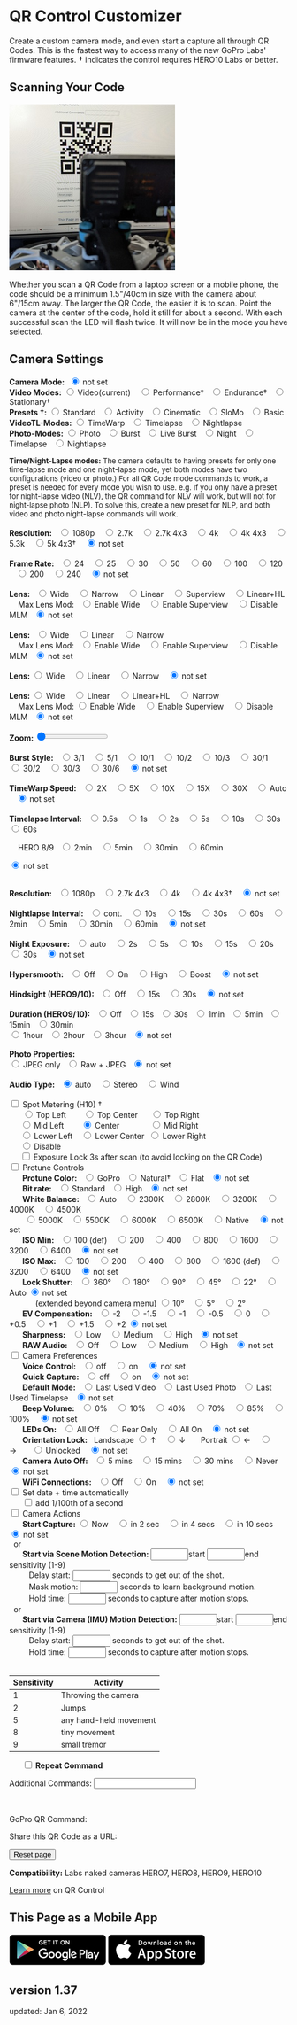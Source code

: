 # QR Control Customizer

<script src="../../jquery.min.js"></script>
<script src="../../qrcodeborder.js"></script>
<style>
        #qrcode{
            width: 100%;
        }
        div{
            width: 100%;
            display: inline-block;
        }
</style>

Create a custom camera mode, and even start a capture all through QR Codes. This is the fastest way to access many of the new GoPro Labs' firmware features. 
**†** indicates the control requires HERO10 Labs or better. 

## Scanning Your Code

![Scanning](scanning.jpg)

Whether you scan a QR Code from a laptop screen or a mobile phone, the code should be a minimum 1.5"/40cm in size with the camera about 6"/15cm away. The larger the QR Code, the easier it is to scan. Point the camera at the center of the code, hold it still for about a second. With each successful scan the LED will flash twice. It will now be in the mode you have selected.

## Camera Settings

<b>Camera Mode:</b>&nbsp;&nbsp;<input type="radio" id="m19" name="mode" value="" checked> <label for="m19">not set</label><br>
  **Video Modes:** 
  <input type="radio" id="m1" name="mode" value="mV"> <label  for="m1">Video(current) </label>&nbsp;&nbsp;
  <input type="radio" id="m2" name="mode" value="mVP"> <label for="m2">Performance†</label>&nbsp;&nbsp;
  <input type="radio" id="m3" name="mode" value="mVE"> <label for="m3">Endurance†</label>&nbsp;&nbsp;
  <input type="radio" id="m4" name="mode" value="mVS"> <label for="m4">Stationary†</label><br>
  **Presets †:** 
  <input type="radio" id="m5" name="mode" value="mV0"> <label for="m5">Standard</label>&nbsp;&nbsp;
  <input type="radio" id="m6" name="mode" value="mV1"> <label for="m6">Activity</label>&nbsp;&nbsp;
  <input type="radio" id="m7" name="mode" value="mV2"> <label for="m7">Cinematic</label>&nbsp;&nbsp;
  <input type="radio" id="m8" name="mode" value="mV4"> <label for="m8">SloMo</label>&nbsp;&nbsp;
  <input type="radio" id="m9" name="mode" value="mV5"> <label for="m9">Basic</label><br>
  **VideoTL-Modes:** 
  <input type="radio" id="m10" name="mode" value="mTW"> <label for="m10">TimeWarp</label>&nbsp;&nbsp;
  <input type="radio" id="m11" name="mode" value="mT"> <label  for="m11">Timelapse</label>&nbsp;&nbsp;
  <input type="radio" id="m12" name="mode" value="mNL"> <label for="m12">Nightlapse</label><br>
  **Photo-Modes:** 
  <input type="radio" id="m13" name="mode" value="mP">  <label for="m13">Photo</label>&nbsp;&nbsp;
  <input type="radio" id="m14" name="mode" value="mPB"> <label for="m14">Burst</label>&nbsp;&nbsp;
  <input type="radio" id="m15" name="mode" value="mL">  <label for="m15">Live Burst</label>&nbsp;&nbsp;
  <input type="radio" id="m16" name="mode" value="mPN"> <label for="m16">Night</label>&nbsp;&nbsp;
  <input type="radio" id="m17" name="mode" value="mTP"> <label for="m17">Timelapse</label>&nbsp;&nbsp;
  <input type="radio" id="m18" name="mode" value="mNP"> <label for="m18">Nightlapse</label><br>

<div id="noteMODE" style="font-size:13px;">
<b>Time/Night-Lapse modes:</b> The camera defaults to having presets for only one time-lapse mode and one night-lapse mode, yet both modes have two configurations (video or photo.) For all QR Code mode commands to work, a preset is needed for every mode you wish to use. e.g. If you only have a preset for night-lapse video (NLV), the QR command for NLV will work, but will not for night-lapse photo (NLP). To solve this, create a new preset for NLP, and both video and photo night-lapse commands will work.<br><br>
</div>

<div id="settingsRES">
<b>Resolution:</b>&nbsp;&nbsp;
  <input type="radio" id="r1" name="res" value="r1080"> <label for="r1">1080p </label>&nbsp;&nbsp;
  <input type="radio" id="r2" name="res" value="r27"  > <label for="r2">2.7k  </label>&nbsp;&nbsp;
  <input type="radio" id="r3" name="res" value="r27T" > <label for="r3">2.7k 4x3 </label>&nbsp;&nbsp;
  <input type="radio" id="r4" name="res" value="r4"   > <label for="r4">4k </label>&nbsp;&nbsp;
  <input type="radio" id="r5" name="res" value="r4T"  > <label for="r5">4k 4x3 </label>&nbsp;&nbsp;
  <input type="radio" id="r6" name="res" value="r5"   > <label for="r6">5.3k </label>&nbsp;&nbsp;
  <input type="radio" id="r7" name="res" value="r5T"  > <label for="r7">5k 4x3† </label>&nbsp;&nbsp;
  <input type="radio" id="r8" name="res" value="" checked> <label for="r8">not set</label><br>
  <br>
</div>

<div id="settingsFPS">
<b>Frame Rate:</b>&nbsp;&nbsp;
  <input type="radio" id="p1" name="fps" value="p24">  <label for="p1">24 </label>&nbsp;&nbsp;
  <input type="radio" id="p2" name="fps" value="p25">  <label for="p2">25 </label>&nbsp;&nbsp;
  <input type="radio" id="p3" name="fps" value="p30">  <label for="p3">30 </label>&nbsp;&nbsp;
  <input type="radio" id="p4" name="fps" value="p50">  <label for="p4">50 </label>&nbsp;&nbsp;
  <input type="radio" id="p5" name="fps" value="p60">  <label for="p5">60 </label>&nbsp;&nbsp;
  <input type="radio" id="p6" name="fps" value="p100"> <label for="p6">100 </label>&nbsp;&nbsp;
  <input type="radio" id="p7" name="fps" value="p120"> <label for="p7">120 </label>&nbsp;&nbsp;
  <input type="radio" id="p8" name="fps" value="p200"> <label for="p8">200 </label>&nbsp;&nbsp;
  <input type="radio" id="p9" name="fps" value="p240"> <label for="p9">240 </label>&nbsp;&nbsp;
  <input type="radio" id="p10" name="fps" value="" checked> <label for="p10">not set</label><br>
  <br>
</div>

<div id="settingsFOV">
<b>Lens:</b>&nbsp;&nbsp;
  <input type="radio" id="f1" name="fov" value="fW"> <label for="f1">Wide </label>&nbsp;&nbsp;
 <!-- <input type="radio" id="f2" name="fov" value="fM"> <label for="f2">Medium </label>&nbsp;&nbsp; -->
  <input type="radio" id="f2" name="fov" value="fN"> <label for="f2">Narrow </label>&nbsp;&nbsp;
  <input type="radio" id="f3" name="fov" value="fL"> <label for="f3">Linear </label>&nbsp;&nbsp;
  <input type="radio" id="f4" name="fov" value="fS"> <label for="f4">Superview </label>&nbsp;&nbsp;
  <input type="radio" id="f5" name="fov" value="fH"> <label for="f5">Linear+HL </label><br>
  &nbsp;&nbsp;&nbsp;&nbsp;Max Lens Mod:&nbsp;&nbsp; <input type="radio" id="f6" name="fov" value="oX1fW"> <label for="f6">Enable Wide </label>&nbsp;&nbsp;
  <input type="radio" id="f7" name="fov" value="oX1fX"> <label for="f7">Enable Superview </label>&nbsp;&nbsp;
  <input type="radio" id="f8" name="fov" value="oX0"> <label for="f8">Disable MLM</label>&nbsp;&nbsp;
  <input type="radio" id="f9" name="fov" value="" checked> <label for="f9">not set</label><br><br>
 </div>
 
<div id="settingsPFOV">
<b>Lens:</b>&nbsp;&nbsp;
  <input type="radio" id="pf1" name="pfov" value="fW"> <label for="pf1">Wide </label>&nbsp;&nbsp;
  <input type="radio" id="pf2" name="pfov" value="fL"> <label for="pf2">Linear </label>&nbsp;&nbsp;
  <input type="radio" id="pf3" name="pfov" value="fN"> <label for="pf3">Narrow </label><br>
  &nbsp;&nbsp;&nbsp;&nbsp;Max Lens Mod:&nbsp;&nbsp; <input type="radio" id="pf4" name="pfov" value="oX1fW"> <label for="pf4">Enable Wide </label>&nbsp;&nbsp;
  <input type="radio" id="pf5" name="pfov" value="oX1fX"> <label for="pf5">Enable Superview </label>&nbsp;&nbsp;
  <input type="radio" id="pf6" name="pfov" value="oX0"> <label for="pf6">Disable MLM</label>&nbsp;&nbsp;
  <input type="radio" id="pf7" name="pfov" value="" checked> <label for="pf7">not set</label><br><br>
 </div>
  
 
<div id="settingsTLVFOV">
<b>Lens:</b>
  <input type="radio" id="tlvf1" name="tlvfov" value="fW"> <label for="tlvf1">Wide </label>&nbsp;&nbsp;
  <input type="radio" id="tlvf2" name="tlvfov" value="fL"> <label for="tlvf2">Linear </label>&nbsp;&nbsp;
  <input type="radio" id="tlvf3" name="tlvfov" value="fN"> <label for="tlvf3">Narrow </label>&nbsp;&nbsp;  
  <input type="radio" id="tlvf4" name="tlvfov" value="" checked> <label for="tlvf4">not set</label><br><br>
 </div>
  
<div id="settingsTWFOV">
<b>Lens:</b>
  <input type="radio" id="twf1" name="twfov" value="fW"> <label for="twf1">Wide </label>&nbsp;&nbsp;
  <input type="radio" id="twf2" name="twfov" value="fL"> <label for="twf2">Linear </label>&nbsp;&nbsp;
  <input type="radio" id="twf3" name="twfov" value="fH"> <label for="twf3">Linear+HL </label>&nbsp;&nbsp;
  <input type="radio" id="twf4" name="twfov" value="fN"> <label for="twf4">Narrow </label>&nbsp;&nbsp;  <br>
  &nbsp;&nbsp;&nbsp;&nbsp;Max Lens Mod:  <input type="radio" id="twf5" name="twfov" value="oX1fW"> <label for="twf5">Enable Wide </label>&nbsp;&nbsp;
  <input type="radio" id="twf6" name="twfov" value="oX1fX"> <label for="twf6">Enable Superview </label>&nbsp;&nbsp;
  <input type="radio" id="twf7" name="twfov" value="oX0"> <label for="twf7">Disable MLM</label>&nbsp;&nbsp;
  <input type="radio" id="twf8" name="twfov" value="" checked> <label for="twf8">not set</label><br><br>
 </div>
 
 
<div id="settingsZoom">
 <b>Zoom:</b> <input type="range" id="zoom" name="zoom" min="0" max="10" value="0"><label for="zoom"></label>&nbsp;&nbsp;<b id="zoomtext"></b><br><br>
</div>

<div id="settingsBurst">
<b>Burst Style:</b>&nbsp;&nbsp;
  <input type="radio" id="b1" name="burst" value="b3N1"> <label  for="b1">3/1 </label>&nbsp;&nbsp;
  <input type="radio" id="b2" name="burst" value="b5N1"> <label  for="b2">5/1 </label>&nbsp;&nbsp;
  <input type="radio" id="b3" name="burst" value="b10N1"> <label for="b3">10/1 </label>&nbsp;&nbsp;
  <input type="radio" id="b4" name="burst" value="b10N2"> <label for="b4">10/2 </label>&nbsp;&nbsp;
  <input type="radio" id="b5" name="burst" value="b10N3"> <label for="b5">10/3 </label>&nbsp;&nbsp;
  <input type="radio" id="b6" name="burst" value="b30N1"> <label for="b6">30/1 </label>&nbsp;&nbsp;
  <input type="radio" id="b7" name="burst" value="b30N2"> <label for="b7">30/2 </label>&nbsp;&nbsp;
  <input type="radio" id="b8" name="burst" value="b30N3"> <label for="b8">30/3 </label>&nbsp;&nbsp;
  <input type="radio" id="b9" name="burst" value="b30N6"> <label for="b9">30/6 </label>&nbsp;&nbsp;
  <input type="radio" id="b10" name="burst" value="" checked> <label for="b10">not set</label><br><br>
</div>

<div id="settingsTimewarp">
<b>TimeWarp Speed:</b>&nbsp;&nbsp;
  <input type="radio" id="fpswarp1"    name="fpswarp" value="p15"> <label for="fpswarp1">2X </label>&nbsp;&nbsp;
  <input type="radio" id="fpswarp2"    name="fpswarp" value="p6"> <label for="fpswarp2">5X </label>&nbsp;&nbsp;
  <input type="radio" id="fpswarp3"    name="fpswarp" value="p3"> <label for="fpswarp3">10X </label>&nbsp;&nbsp;
  <input type="radio" id="fpswarp4"    name="fpswarp" value="p2"> <label for="fpswarp4">15X </label>&nbsp;&nbsp;
  <input type="radio" id="fpswarp5"    name="fpswarp" value="p1"> <label for="fpswarp5">30X </label>&nbsp;&nbsp;
  <input type="radio" id="fpswarp6"    name="fpswarp" value="pA"> <label for="fpswarp6">Auto </label>&nbsp;&nbsp;
  <input type="radio" id="fpswarp7"    name="fpswarp" value="" checked> <label for="fpswarp7">not set</label><br><br>
</div>
 
 
<div id="settingsTimelapse">
<b>Timelapse Interval:</b>&nbsp;&nbsp;
  <input type="radio" id="fpslapse1"    name="fpslapse" value="p2"> <label for="fpslapse1">0.5s </label>&nbsp;&nbsp;
  <input type="radio" id="fpslapse2"    name="fpslapse" value="p1"> <label for="fpslapse2">1s </label>&nbsp;&nbsp;
  <input type="radio" id="fpslapse3"   name="fpslapse" value="p.2"> <label for="fpslapse3">2s </label>&nbsp;&nbsp;
  <input type="radio" id="fpslapse4"   name="fpslapse" value="p.5"> <label for="fpslapse4">5s </label>&nbsp;&nbsp;
  <input type="radio" id="fpslapse5"  name="fpslapse" value="p.10"> <label for="fpslapse5">10s </label>&nbsp;&nbsp;
  <input type="radio" id="fpslapse6"  name="fpslapse" value="p.30"> <label for="fpslapse6">30s </label>&nbsp;&nbsp;
  <input type="radio" id="fpslapse7" name="fpslapse" value="p.60"> <label for="fpslapse7">60s </label>&nbsp;&nbsp;<br>
  
  &nbsp;&nbsp;&nbsp;&nbsp;HERO 8/9&nbsp;&nbsp; <input type="radio" id="fpslapse8"  name="fpslapse" value="p.120" > <label for="fpsnight8">2min </label>&nbsp;&nbsp;
  <input type="radio" id="fpslapse9"  name="fpslapse" value="p.300" > <label for="fpsnight9">5min </label>&nbsp;&nbsp;
  <input type="radio" id="fpslapse10" name="fpslapse" value="p.1800"> <label for="fpsnight10">30min </label>&nbsp;&nbsp;
  <input type="radio" id="fpslapse11" name="fpslapse" value="p.3600"> <label for="fpsnight11">60min </label>&nbsp;&nbsp;
  
  <input type="radio" id="fpslapse12" name="fpslapse" value="" checked> <label for="fpslapse12">not set</label><br><br>
</div>

<div id="settingsRESTLV">
<b>Resolution:</b>&nbsp;&nbsp;
  <input type="radio" id="rt1" name="restlv" value="r1080"> <label for="rt1">1080p </label>&nbsp;&nbsp;
  <input type="radio" id="rt2" name="restlv" value="r27T" > <label for="rt2">2.7k 4x3 </label>&nbsp;&nbsp;
  <input type="radio" id="rt3" name="restlv" value="r4"   > <label for="rt3">4k </label>&nbsp;&nbsp;
  <input type="radio" id="rt4" name="restlv" value="r4T"  > <label for="rt4">4k 4x3† </label>&nbsp;&nbsp;
  <input type="radio" id="rt5" name="restlv" value="" checked> <label for="rt5">not set</label><br><br>
 </div>
 
<div id="settingsNightlapse">
<b>Nightlapse Interval:</b>&nbsp;&nbsp;
  <input type="radio" id="fpsnight1" name="fpsnight" value="p"     > <label for="fpsnight1">cont. </label>&nbsp;&nbsp;
  <input type="radio" id="fpsnight2" name="fpsnight" value="p.10"  > <label for="fpsnight2">10s </label>&nbsp;&nbsp;
  <input type="radio" id="fpsnight3" name="fpsnight" value="p.15"  > <label for="fpsnight3">15s </label>&nbsp;&nbsp;
  <input type="radio" id="fpsnight4" name="fpsnight" value="p.30"  > <label for="fpsnight4">30s </label>&nbsp;&nbsp;
  <input type="radio" id="fpsnight5" name="fpsnight" value="p.60"  > <label for="fpsnight5">60s </label>&nbsp;&nbsp;
  <input type="radio" id="fpsnight6" name="fpsnight" value="p.120" > <label for="fpsnight6">2min </label>&nbsp;&nbsp;
  <input type="radio" id="fpsnight7" name="fpsnight" value="p.300" > <label for="fpsnight7">5min </label>&nbsp;&nbsp;
  <input type="radio" id="fpsnight8" name="fpsnight" value="p.1800"> <label for="fpsnight8">30min </label>&nbsp;&nbsp;
  <input type="radio" id="fpsnight9" name="fpsnight" value="p.3600"> <label for="fpsnight9">60min </label>&nbsp;&nbsp;
  <input type="radio" id="fpsnight10" name="fpsnight" value="" checked> <label for="fpsnight10">not set</label><br><br>
</div>

<div id="settingsNightexposure">
<b>Night Exposure:</b>&nbsp;&nbsp;
  <input type="radio" id="nightexp1" name="nightexp" value="eA" > <label for="nightexp1">auto </label>&nbsp;&nbsp;
  <input type="radio" id="nightexp2" name="nightexp" value="e2" > <label for="nightexp2">2s </label>&nbsp;&nbsp;
  <input type="radio" id="nightexp3" name="nightexp" value="e5" > <label for="nightexp3">5s </label>&nbsp;&nbsp;
  <input type="radio" id="nightexp4" name="nightexp" value="e10"> <label for="nightexp4">10s </label>&nbsp;&nbsp;
  <input type="radio" id="nightexp5" name="nightexp" value="e15"> <label for="nightexp5">15s </label>&nbsp;&nbsp;
  <input type="radio" id="nightexp6" name="nightexp" value="e20"> <label for="nightexp6">20s </label>&nbsp;&nbsp;
  <input type="radio" id="nightexp7" name="nightexp" value="e30"> <label for="nightexp7">30s </label>&nbsp;&nbsp;
  <input type="radio" id="nightexp8" name="nightexp" value="" checked> <label for="nightexp8"> not set</label><br><br>
</div>

<div id="settingsVideo">
<b>Hypersmooth:</b>&nbsp;&nbsp;
	<input type="radio" id="eis1" name="eis" value="e0"> <label for="eis1">Off</label>&nbsp;&nbsp;&nbsp;
	<input type="radio" id="eis2" name="eis" value="e1"> <label for="eis2">On</label>&nbsp;&nbsp;&nbsp;
	<input type="radio" id="eis3" name="eis" value="e2"> <label for="eis3">High</label>&nbsp;&nbsp;&nbsp;
	<input type="radio" id="eis4" name="eis" value="e3"> <label for="eis4">Boost</label>&nbsp;&nbsp;&nbsp;
	<input type="radio" id="eis5" name="eis" value="" checked> <label for="eis5">not set</label><br><br>
</div>

<div id="settingsHindsight">
<b>Hindsight (HERO9/10):</b>&nbsp;&nbsp;
	<input type="radio" id="hind1" name="hind" value="hS0"> <label for="hind1">Off</label>&nbsp;&nbsp;&nbsp;
	<input type="radio" id="hind2" name="hind" value="hS1"> <label for="hind2">15s</label>&nbsp;&nbsp;&nbsp;
	<input type="radio" id="hind3" name="hind" value="hS2"> <label for="hind3">30s</label>&nbsp;&nbsp;&nbsp;
	<input type="radio" id="hind4" name="hind" value="" checked> <label for="hind4">not set</label><br><br>
</div>
					
<div id="settingsDuration">
<b>Duration (HERO9/10):</b>&nbsp;&nbsp;
	<input type="radio" id="dur1" name="dur" value="dR0"> <label for="dur1">Off</label>&nbsp;&nbsp;
	<input type="radio" id="dur2" name="dur" value="dR15"> <label for="dur2">15s</label>&nbsp;&nbsp;
	<input type="radio" id="dur3" name="dur" value="dR30"> <label for="dur3">30s</label>&nbsp;&nbsp;
	<input type="radio" id="dur4" name="dur" value="dR60"> <label for="dur4">1min</label>&nbsp;&nbsp;
	<input type="radio" id="dur5" name="dur" value="dR300"> <label for="dur5">5min</label>&nbsp;&nbsp;
	<input type="radio" id="dur6" name="dur" value="dR900"> <label for="dur6">15min</label>&nbsp;&nbsp;
	<input type="radio" id="dur7" name="dur" value="dR1800"> <label for="dur7">30min</label><br>
	<input type="radio" id="dur8" name="dur" value="dR3600"> <label for="dur8">1hour</label>&nbsp;&nbsp;
	<input type="radio" id="dur9" name="dur" value="dR7200"> <label for="dur9">2hour</label>&nbsp;&nbsp;
	<input type="radio" id="dur10" name="dur" value="dR9999"> <label for="dur10">3hour</label>&nbsp;&nbsp;
	<input type="radio" id="dur11" name="dur" value="" checked> <label for="dur11">not set</label><br><br>
</div>

<div id="settingsPhotoRAW">
<b>Photo Properties:</b><br>
  <input type="radio" id="raw1" name="raw" value="rW"> <label for="raw1">JPEG only</label>&nbsp;&nbsp;
  <input type="radio" id="raw2" name="raw" value="r"> <label for="raw2">Raw + JPEG</label>&nbsp;&nbsp;
  <input type="radio" id="raw3" name="raw" value="" checked> <label for="raw3"> not set</label><br><br>
</div>

<div id="settingsAUDT">
<b>Audio Type:</b>&nbsp;&nbsp;
  <input type="radio" id="audt1" name="audt" value="" checked> <label for="audt1">auto </label>&nbsp;&nbsp;
  <input type="radio" id="audt2" name="audt" value="aS"> <label for="audt2">Stereo </label>&nbsp;&nbsp;
  <input type="radio" id="audt3" name="audt" value="aW"> <label for="audt3">Wind</label><br><br>
</div>
<input type="checkbox" id="sm" value="oSM"> <label for="sm">Spot Metering (H10) † </label><br>
<div id="spotMeter">
&nbsp;&nbsp;&nbsp;&nbsp;&nbsp;&nbsp;<input type="radio" id="sp1" name="placement" value="25,25"> <label for="sp1">Top Left    </label>&nbsp;&nbsp;&nbsp;&nbsp;&nbsp;&nbsp;
<input type="radio" id="sp2" name="placement" value="50,25"> <label for="sp2">Top Center  </label>&nbsp;&nbsp;&nbsp;&nbsp;
<input type="radio" id="sp3" name="placement" value="75,25"> <label for="sp3">Top Right   </label><br>&nbsp;&nbsp;&nbsp;&nbsp;
<input type="radio" id="sp4" name="placement" value="25,50"> <label for="sp4">Mid Left    </label>&nbsp;&nbsp;&nbsp;&nbsp;&nbsp;&nbsp;
<input type="radio" id="sp5" name="placement" value="50,50" checked> <label for="sp5">Center    </label>&nbsp;&nbsp;&nbsp;&nbsp;&nbsp;&nbsp;&nbsp;&nbsp;&nbsp;&nbsp;&nbsp;&nbsp;
<input type="radio" id="sp6" name="placement" value="75,50"> <label for="sp6">Mid Right   </label><br>&nbsp;&nbsp;&nbsp;&nbsp;
<input type="radio" id="sp7" name="placement" value="25,75"> <label for="sp7">Lower Left  </label>&nbsp;&nbsp;
<input type="radio" id="sp8" name="placement" value="50,75"> <label for="sp8">Lower Center</label>&nbsp;
<input type="radio" id="sp9" name="placement" value="75,75"> <label for="sp9">Lower Right </label>&nbsp;<br>&nbsp;&nbsp;&nbsp;&nbsp;
<input type="radio" id="sp10" name="placement" value="0"> <label for="sp10">Disable </label><br>&nbsp;&nbsp;&nbsp;&nbsp;
<input type="checkbox" id="sl" value="!2NoSL"> <label for="sm">Exposure Lock 3s after scan (to avoid locking on the QR Code)</label><br>
</div>
<div id="settingsPT">
<input type="checkbox" id="pt" value="t"> <label for="pt">Protune Controls</label><br>
</div>
<div id="ptCOLOR">&nbsp;&nbsp;&nbsp;&nbsp;&nbsp;&nbsp;<b>Protune Color:</b>&nbsp;&nbsp;
  <input type="radio" id="ptc1" name="ptc" value="cG"> <label for="ptc1">GoPro</label>&nbsp;&nbsp;
  <input type="radio" id="ptc2" name="ptc" value="cN"> <label for="ptc2">Natural†</label>&nbsp;&nbsp;
  <input type="radio" id="ptc3" name="ptc" value="cF"> <label for="ptc3">Flat</label>&nbsp;&nbsp;
  <input type="radio" id="ptc4" name="ptc" value="" checked> <label for="ptc4">not set</label>
</div>
<div id="ptBITRATE">&nbsp;&nbsp;&nbsp;&nbsp;&nbsp;&nbsp;<b>Bit rate:</b>&nbsp;&nbsp;
  <input type="radio" id="br1" name="br" value="b0"> <label for="br1">Standard</label>&nbsp;&nbsp;
  <input type="radio" id="br2" name="br" value="b1"> <label for="br2">High</label>&nbsp;&nbsp;
  <input type="radio" id="br3" name="br" value="" checked> <label for="br3">not set</label>
</div>
<div id="ptWBAL">&nbsp;&nbsp;&nbsp;&nbsp;&nbsp;&nbsp;<b>White Balance:</b>&nbsp;&nbsp;
  <input type="radio" id="wb1" name="wb" value="wA" checked> <label for="wb1">Auto </label>&nbsp;&nbsp;
  <input type="radio" id="wb2" name="wb" value="w23" > <label for="wb2">2300K </label>&nbsp;&nbsp;
  <input type="radio" id="wb3" name="wb" value="w28" > <label for="wb3">2800K </label>&nbsp;&nbsp;
  <input type="radio" id="wb4" name="wb" value="w32" > <label for="wb4">3200K </label>&nbsp;&nbsp;
  <input type="radio" id="wb5" name="wb" value="w40" > <label for="wb5">4000K </label>&nbsp;&nbsp;
  <input type="radio" id="wb6" name="wb" value="w45" > <label for="wb6">4500K </label>&nbsp;<br>&nbsp;&nbsp;&nbsp;&nbsp;&nbsp;&nbsp;
  <input type="radio" id="wb7" name="wb" value="w50" > <label for="wb7">5000K </label>&nbsp;&nbsp;
  <input type="radio" id="wb8" name="wb" value="w55" > <label for="wb8">5500K </label>&nbsp;&nbsp;
  <input type="radio" id="wb9" name="wb" value="w60"> <label for="wb9">6000K </label>&nbsp;&nbsp;
  <input type="radio" id="wb10" name="wb" value="w65"> <label for="wb10">6500K </label>&nbsp;&nbsp;
  <input type="radio" id="wb11" name="wb" value="wN" > <label for="wb11">Native </label>&nbsp;&nbsp;
  <input type="radio" id="wb12" name="wb" value="" checked> <label for="wb12">not set</label>
 </div>
<div id="ptIMIN">&nbsp;&nbsp;&nbsp;&nbsp;&nbsp;&nbsp;<b>ISO Min:</b>&nbsp;&nbsp;
  <input type="radio" id="isomin1" name="isomin" value="M1" > <label for="isomin1">100 (def) </label>&nbsp;&nbsp;
  <input type="radio" id="isomin2" name="isomin" value="M2" > <label for="isomin2">200 </label>&nbsp;&nbsp;
  <input type="radio" id="isomin3" name="isomin" value="M4" > <label for="isomin3">400 </label>&nbsp;&nbsp;
  <input type="radio" id="isomin4" name="isomin" value="M8" > <label for="isomin4">800 </label>&nbsp;&nbsp;
  <input type="radio" id="isomin5" name="isomin" value="M16"> <label for="isomin5">1600 </label>&nbsp;&nbsp;
  <input type="radio" id="isomin6" name="isomin" value="M32"> <label for="isomin6">3200 </label>&nbsp;&nbsp;
  <input type="radio" id="isomin7" name="isomin" value="M64"> <label for="isomin7">6400 </label>&nbsp;&nbsp;
  <input type="radio" id="isomin8" name="isomin" value="M1" checked> <label for="isomin7">not set</label>
 </div>
<div id="ptISO">&nbsp;&nbsp;&nbsp;&nbsp;&nbsp;&nbsp;<b>ISO Max:</b>&nbsp;&nbsp;
  <input type="radio" id="iso1" name="iso" value="i1" > <label for="iso1">100 </label>&nbsp;&nbsp;
  <input type="radio" id="iso2" name="iso" value="i2" > <label for="iso2">200 </label>&nbsp;&nbsp;
  <input type="radio" id="iso3" name="iso" value="i4" > <label for="iso3">400 </label>&nbsp;&nbsp;
  <input type="radio" id="iso4" name="iso" value="i8" > <label for="iso4">800 </label>&nbsp;&nbsp;
  <input type="radio" id="iso5" name="iso" value="i16"> <label for="iso5">1600 (def) </label>&nbsp;&nbsp;
  <input type="radio" id="iso6" name="iso" value="i32"> <label for="iso6">3200 </label>&nbsp;&nbsp;
  <input type="radio" id="iso7" name="iso" value="i64"> <label for="iso7">6400 </label>&nbsp;&nbsp;
  <input type="radio" id="iso8" name="iso" value="i16" checked> <label for="iso8">not set</label>
 </div>
<div id="ptSHUT">&nbsp;&nbsp;&nbsp;&nbsp;&nbsp;&nbsp;<b>Lock Shutter:</b>&nbsp;&nbsp;
  <input type="radio" id="shut1" name="shut" value="S360"> <label for="shut1">360&deg; </label>&nbsp;&nbsp;
  <input type="radio" id="shut2" name="shut" value="S180"> <label for="shut2">180&deg; </label>&nbsp;&nbsp;
  <input type="radio" id="shut3" name="shut" value="S90" > <label for="shut3">90&deg; </label>&nbsp;&nbsp;
  <input type="radio" id="shut4" name="shut" value="S45" > <label for="shut4">45&deg; </label>&nbsp;&nbsp;
  <input type="radio" id="shut5" name="shut" value="S22" > <label for="shut5">22&deg; </label>&nbsp;&nbsp;
  <input type="radio" id="shut6" name="shut" value="S0"  > <label for="shut6">Auto</label>
  <input type="radio" id="shut7" name="shut" value="" checked> <label for="shut7">not set</label><br>&nbsp;&nbsp;&nbsp;&nbsp;&nbsp;&nbsp;&nbsp;&nbsp;&nbsp;&nbsp;&nbsp;&nbsp;(extended beyond camera menu)
  <input type="radio" id="shut8" name="shut" value="S10" > <label for="shut8">10&deg; </label>&nbsp;&nbsp;
  <input type="radio" id="shut9" name="shut" value="S5" > <label for="shut9">5&deg; </label>&nbsp;&nbsp;
  <input type="radio" id="shut10" name="shut" value="S2" > <label for="shut10">2&deg; </label>&nbsp;&nbsp;
</div>
<div id="ptEV">&nbsp;&nbsp;&nbsp;&nbsp;&nbsp;&nbsp;<b>EV Compensation:</b>&nbsp;&nbsp;
  <input type="radio" id="ev1" name="ev" value="x-2"  > <label for="ev1">-2 </label>&nbsp;&nbsp;
  <input type="radio" id="ev2" name="ev" value="x-1.5"> <label for="ev2">-1.5 </label>&nbsp;&nbsp;
  <input type="radio" id="ev3" name="ev" value="x-1"  > <label for="ev3">-1 </label>&nbsp;&nbsp;
  <input type="radio" id="ev4" name="ev" value="x-.5" > <label for="ev4">-0.5 </label>&nbsp;&nbsp;
  <input type="radio" id="ev5" name="ev" value="x0"   > <label for="ev5">0 </label>&nbsp;&nbsp;
  <input type="radio" id="ev6" name="ev" value="x.5"  > <label for="ev6">+0.5 </label>&nbsp;&nbsp;
  <input type="radio" id="ev7" name="ev" value="x1"   > <label for="ev7">+1 </label>&nbsp;&nbsp;
  <input type="radio" id="ev8" name="ev" value="x1.5" > <label for="ev8">+1.5 </label>&nbsp;&nbsp;
  <input type="radio" id="ev9" name="ev" value="x2"   > <label for="ev9">+2</label>
  <input type="radio" id="ev10" name="ev" value="" checked> <label for="ev10">not set</label>
</div>
<div id="ptSHARP">&nbsp;&nbsp;&nbsp;&nbsp;&nbsp;&nbsp;<b>Sharpness:</b>&nbsp;&nbsp;
  <input type="radio" id="sharp1" name="sharp" value="sL"> <label for="sharp1">Low </label>&nbsp;&nbsp;
  <input type="radio" id="sharp2" name="sharp" value="sM"> <label for="sharp2">Medium </label>&nbsp;&nbsp;
  <input type="radio" id="sharp3" name="sharp" value="sH"> <label for="sharp3">High</label>&nbsp;&nbsp;
  <input type="radio" id="sharp4" name="sharp" value="" checked> <label for="sharp4">not set</label>
</div>
<div id="ptAUD">&nbsp;&nbsp;&nbsp;&nbsp;&nbsp;&nbsp;<b>RAW Audio:</b>&nbsp;&nbsp;
  <input type="radio" id="aud1" name="aud" value="a"> <label for="aud1">Off </label>&nbsp;&nbsp;
  <input type="radio" id="aud2" name="aud" value="aL"> <label for="aud2">Low </label>&nbsp;&nbsp;
  <input type="radio" id="aud3" name="aud" value="aM"> <label for="aud3">Medium </label>&nbsp;&nbsp;
  <input type="radio" id="aud4" name="aud" value="aH"> <label for="aud4">High</label>&nbsp;&nbsp;
  <input type="radio" id="aud5" name="aud" value="" checked> <label for="aud5">not set</label><br>
</div>

<div id="cameraOptions">
<input type="checkbox" id="options" value=""> <label for="options">Camera Preferences</label><br>
</div>

<div id="opVC">&nbsp;&nbsp;&nbsp;&nbsp;&nbsp;&nbsp;<b>Voice Control:</b>&nbsp;&nbsp; 
  <input type="radio" id="vc1" name="vc" value="v0"> <label for="vc1">off </label>&nbsp;&nbsp;
  <input type="radio" id="vc2" name="vc" value="v1"> <label for="vc2">on </label>&nbsp;&nbsp;
  <input type="radio" id="vc3" name="vc" value="" checked> <label for="vc3">not set</label>
 </div>
<div id="opQC">&nbsp;&nbsp;&nbsp;&nbsp;&nbsp;&nbsp;<b>Quick Capture:</b>&nbsp;&nbsp;  
  <input type="radio" id="qc1" name="qc" value="q0"> <label for="qc1">off </label>&nbsp;&nbsp;
  <input type="radio" id="qc2" name="qc" value="q1"> <label for="qc2">on </label>&nbsp;&nbsp;
  <input type="radio" id="qc3" name="qc" value="" checked> <label for="qc3">not set </label>
  </div>
<div id="opDM">&nbsp;&nbsp;&nbsp;&nbsp;&nbsp;&nbsp;<b>Default Mode:</b>&nbsp;&nbsp;
  <input type="radio" id="dm1" name="dm" value="dV">  <label for="dm1">Last Used Video</label>&nbsp;&nbsp;
  <input type="radio" id="dm2" name="dm" value="dP">  <label for="dm2">Last Used Photo</label>&nbsp;&nbsp;
  <input type="radio" id="dm3" name="dm" value="dT">  <label for="dm3">Last Used Timelapse</label>&nbsp;&nbsp;
  <input type="radio" id="dm4" name="dm" value="" checked> <label for="dm4">not set</label>
</div>
<div id="opBV">&nbsp;&nbsp;&nbsp;&nbsp;&nbsp;&nbsp;<b>Beep Volume:</b>&nbsp;&nbsp; 
  <input type="radio" id="bv1" name="bv" value="V0"> <label for="bv1">0% </label>&nbsp;&nbsp;
  <input type="radio" id="bv2" name="bv" value="V1"> <label for="bv2">10% </label>&nbsp;&nbsp;
  <input type="radio" id="bv3" name="bv" value="V4"> <label for="bv3">40% </label>&nbsp;&nbsp;
  <input type="radio" id="bv4" name="bv" value="V7"> <label for="bv4">70% </label>&nbsp;&nbsp;
  <input type="radio" id="bv5" name="bv" value="V8"> <label for="bv5">85% </label>&nbsp;&nbsp;
  <input type="radio" id="bv6" name="bv" value="V9"> <label for="bv6">100% </label>&nbsp;&nbsp;
  <input type="radio" id="bv7" name="bv" value="" checked> <label for="bv7">not set</label>
  </div>
<div id="opLO">&nbsp;&nbsp;&nbsp;&nbsp;&nbsp;&nbsp;<b>LEDs On:</b>&nbsp;&nbsp;
  <input type="radio" id="lo1" name="lo" value="D0"> <label for="lo1">All Off </label>&nbsp;&nbsp;
  <input type="radio" id="lo2" name="lo" value="D2"> <label for="lo2">Rear Only </label>&nbsp;&nbsp;
  <input type="radio" id="lo3" name="lo" value="D4"> <label for="lo3">All On </label>&nbsp;&nbsp;
  <input type="radio" id="lo4" name="lo" value="" checked> <label for="lo4">not set</label>
  </div>
<div id="opOR">&nbsp;&nbsp;&nbsp;&nbsp;&nbsp;&nbsp;<b>Orientation Lock:</b>&nbsp;&nbsp; 
  Landscape <input type="radio" id="or1" name="or" value="R1"> <label for="or1">↑</label>&nbsp;&nbsp;&nbsp;
  <input type="radio" id="or2" name="or" value="R2"> <label for="or2">↓</label>&nbsp;&nbsp;&nbsp;&nbsp;&nbsp;&nbsp;
  Portrait <input type="radio" id="or3" name="or" value="R3"> <label for="or3">←</label>&nbsp;&nbsp;&nbsp;
  <input type="radio" id="or4" name="or" value="R4"> <label for="or4">→</label>&nbsp;&nbsp;&nbsp;&nbsp;&nbsp;&nbsp;
  <input type="radio" id="or5" name="or" value="R0"> <label for="or5">Unlocked </label>&nbsp;&nbsp;
  <input type="radio" id="or6" name="or" value="" checked> <label for="or6">not set</label>
  </div>
<div id="opAO">&nbsp;&nbsp;&nbsp;&nbsp;&nbsp;&nbsp;<b>Camera Auto Off:</b>&nbsp;&nbsp; 
  <input type="radio" id="ao1" name="ao" value="C5"> <label for="ao1">5 mins </label>&nbsp;&nbsp;
  <input type="radio" id="ao2" name="ao" value="C15"> <label for="ao2">15 mins </label>&nbsp;&nbsp;
  <input type="radio" id="ao3" name="ao" value="C30"> <label for="ao3">30 mins </label>&nbsp;&nbsp;
  <input type="radio" id="ao4" name="ao" value="C"> <label for="ao4">Never </label>&nbsp;&nbsp;
  <input type="radio" id="ao5" name="ao" value="" checked> <label for="ao5">not set</label>
  </div>
<div id="opWC">&nbsp;&nbsp;&nbsp;&nbsp;&nbsp;&nbsp;<b>WiFi Connections:</b>&nbsp;&nbsp; 
  <input type="radio" id="wc1" name="wc" value="W0"> <label for="wc1">Off </label>&nbsp;&nbsp;
  <input type="radio" id="wc2" name="wc" value="W1"> <label for="wc2">On </label>&nbsp;&nbsp;
  <input type="radio" id="wc3" name="wc" value="" checked> <label for="wc3">not set</label>
  </div>

<div id="opDT">
<input type="checkbox" id="dt" value="oT"> <label for="dt">Set date + time automatically</label><br>
</div>

<div id="opDTS">
&nbsp;&nbsp;&nbsp;&nbsp;&nbsp;&nbsp;<input type="checkbox" id="dttimecode" value=""> <label for="dttimecode">add 1/100th of a second</label><br>
</div>

<div id="cameraActions">
<input type="checkbox" id="actions" value=""> <label for="actions">Camera Actions</label><br>
</div>

<div id="aS">&nbsp;&nbsp;&nbsp;&nbsp;&nbsp;&nbsp;<b>Start Capture:</b>
  <input type="radio" id="as1" name="as" value="!S"> <label for="as1">Now </label>&nbsp;&nbsp;
  <input type="radio" id="as2" name="as" value="!1S"> <label for="as2">in 2 sec </label>&nbsp;&nbsp;
  <input type="radio" id="as3" name="as" value="!3S"> <label for="as3">in 4 secs </label>&nbsp;&nbsp;
  <input type="radio" id="as4" name="as" value="!9S"> <label for="as4">in 10 secs </label>&nbsp;&nbsp;
  <input type="radio" id="as5" name="as" value="" checked> <label for="as5">not set</label><br>
&nbsp;&nbsp;or
</div>
<div id="aSM">&nbsp;&nbsp;&nbsp;&nbsp;&nbsp;&nbsp;<b>Start via Scene Motion Detection:</b> 
<input type="text" id="mstart" value="" style="width:60px">start <input type="text" id="mend" value="" style="width:60px">end sensitivity (1-9)<br>
&nbsp;&nbsp;&nbsp;&nbsp;&nbsp;&nbsp;&nbsp;&nbsp;&nbsp;Delay start: <input type="text" id="dhold" value="" style="width:60px"> seconds to get out of the shot.<br>
&nbsp;&nbsp;&nbsp;&nbsp;&nbsp;&nbsp;&nbsp;&nbsp;&nbsp;Mask motion: <input type="text" id="mmhold" value="" style="width:60px"> seconds to learn background motion.<br>
&nbsp;&nbsp;&nbsp;&nbsp;&nbsp;&nbsp;&nbsp;&nbsp;&nbsp;Hold time: <input type="text" id="mhold" value="" style="width:60px"> seconds to capture after motion stops.<br>
&nbsp;&nbsp;or
</div>
<div id="aIT">&nbsp;&nbsp;&nbsp;&nbsp;&nbsp;&nbsp;<b>Start via Camera (IMU) Motion Detection:</b> 
<input type="text" id="mstart" value="" style="width:60px">start <input type="text" id="mend" value="" style="width:60px">end sensitivity (1-9)<br>
&nbsp;&nbsp;&nbsp;&nbsp;&nbsp;&nbsp;&nbsp;&nbsp;&nbsp;Delay start: <input type="text" id="dhold" value="" style="width:60px"> seconds to get out of the shot.<br>
&nbsp;&nbsp;&nbsp;&nbsp;&nbsp;&nbsp;&nbsp;&nbsp;&nbsp;Hold time: <input type="text" id="mhold" value="" style="width:60px"> seconds to capture after motion stops.<br>
<br>
</div>

| Sensitivity | Activity               |
|-------------|------------------------|
| 1	          | Throwing the camera    |
| 2	          | Jumps                  |
| 5	          | any hand-held movement |
| 8	          | tiny movement          |
| 9	          | small tremor           |


<div id="aR">&nbsp;&nbsp;&nbsp;&nbsp;&nbsp;&nbsp;<input type="checkbox" id="repeat" value=""> <b><label for="actions">Repeat Command</label></b><br></div>

Additional Commands: <input type="text" id="addcmd" value="">

<div id="qrcode"></div>

GoPro QR Command: <b id="txt"></b>

Share this QR Code as a URL: <b id="urltext"></b> 

<button onclick="myReloadFunction()">Reset page</button>

**Compatibility:** Labs naked cameras HERO7, HERO8, HERO9, HERO10

[Learn more](..) on QR Control

## This Page as a Mobile App

[![google play](../google-play-823.png)](https://play.google.com/store/apps/details?id=com.miscdata.qrcontrol)
[![apple app store](../apple-store-823.png)](https://apps.apple.com/us/app/gopro-app/id1518134202)

## version 1.37
updated: Jan 6, 2022

<script>
var lastcmd = "";
var lasttimecmd = "xxxxxxxxx";
var changed = false;
var ms = 0;
var lastms = 0;
var timechecked = false;
var once = true;
var even = 0;
var qrcode;
var i;

function makeQR() {	
	if(once === true)
	{
		qrcode = new QRCode(document.getElementById("qrcode"), 
		{
			text : "QR Control\nReady",
			width : 400,
			height : 400,
			correctLevel : QRCode.CorrectLevel.M
		});
	}
	once = false;
}

function startTime() {	
    var today;
    var yy;
    var mm;
    var dd;
    var h;
    var m;
    var s;
	var timecodefps = 30;
	var cmd = "";
	var timenotchecked;
		
	dset("settingsRES", false);
	dset("noteMODE", false);
	dset("settingsFPS", false);
	dset("settingsFOV", false);
	dset("settingsPFOV", false);
	dset("settingsTLVFOV", false);
	dset("settingsTWFOV", false);
	dset("settingsZoom", false);
	dset("settingsRESTLV", false);
	dset("settingsVideo", false);
	dset("settingsHindsight", false);
	dset("settingsDuration", false);
	dset("settingsPhotoRAW", false);
	dset("settingsPT", false);
	dset("spotMeter", false);
	dset("settingsBurst", false);
	dset("settingsTimewarp", false);
	dset("settingsTimelapse", false);
	dset("settingsNightlapse", false);
	dset("settingsNightexposure", false);
	dset("settingsAUDT",false);
	
	dset("ptCOLOR", false);
	dset("ptBITRATE", false);
	dset("ptWBAL", false);
	dset("ptISO",false);
	dset("ptIMIN",false);
	dset("ptSHUT",false);
	dset("ptIMIN",false);
	dset("ptEV",false);
	dset("ptSHARP",false);
	dset("ptAUD",false);
		
	dset("opVC", false);
	dset("opQC", false);
	dset("opDM", false);
	dset("opBV", false);
	dset("opLO", false);
	dset("opOR", false);
	dset("opAO", false);
	dset("opWC", false);
	
	dset("aS", false);
	dset("aSM", false);
	dset("aIT", false);
	dset("aR", false);
	
	var checkedmode = 0;
	var x;
	
	for (i = 1; i < 19; i++) { 
		var mode = "m"+i;
		x = document.getElementById(mode).checked;
		if( x === true)
			checkedmode = i;
	}
	
	//m1 mV 
	//m2 mVP
	//m3 mVE
	//m4 mVS
	//m5 mV0
	//m6 mV1
	//m7 mV2
	//m8 mV3
	//m9 mV4
	//m10 mTW
	//m11 mT 
	//m12 mNL
	//m13 mP 
	//m14 mPB
	//m15 mL
	//m16 mPN
	//m17 mTP
	//m18 mNP
	
	switch(checkedmode)
	{
		default:
		case 1: //Video		
		case 2: //mVP
		case 3: //mVE
		case 4: //mVS
		case 5: //mV0
		case 6: //mV1
		case 7: //mV2
		case 8: //mV3
		case 9: //mV4
		dset("settingsRES", true);
		dset("settingsFPS", true);
		dset("settingsFOV", true);
		dset("settingsVideo", true);
		dset("settingsHindsight", true);
		dset("settingsDuration", true);
		dset("settingsPT", true);
		dset("settingsAUDT",true);
		break;
		
		case 10: //TimeWarp Video
		dset("settingsTimewarp", true);		
		dset("settingsDuration", true);
		dset("settingsRESTLV", true);
		dset("settingsTWFOV", true);
		dset("settingsPT", true);
		break;		
		
		case 11: //Timelapse Video
		dset("settingsTimelapse", true);	
		dset("settingsDuration", true);	
		dset("settingsRESTLV", true);
		dset("settingsTLVFOV", true);
		dset("settingsPT", true);
		dset("noteMODE", true);
		break;		
		
		case 12: //NL Video
		dset("settingsNightlapse", true);	
		dset("settingsNightexposure", true);
		dset("settingsDuration", true);		
		dset("settingsRESTLV", true);
		dset("settingsPT", true);
		dset("settingsTLVFOV", true);
		dset("noteMODE", true);
		break;
	
		case 13: //Photo
		dset("settingsPT", true);
		dset("settingsPFOV", true);
		dset("settingsPhotoRAW", true);
		break;
		
		case 14: //Burst
		dset("settingsBurst", true);
		dset("settingsPT", true);
		dset("settingsTLVFOV", true);
		dset("settingsPhotoRAW", true);
		break;
		
		case 15: //Burst Live
		dset("settingsPT", true);
		break;
		
		case 16: //Night
		dset("settingsNightexposure", true);
		dset("settingsPT", true);
		dset("settingsTLVFOV", true);
		dset("settingsPhotoRAW", true);
		break;
		
		case 17: //TLP
		dset("settingsTimelapse", true);	
		dset("settingsPT", true);
		dset("settingsTLVFOV", true);
		dset("settingsPhotoRAW", true);
		dset("noteMODE", true);
		break;
		
		case 18: //NLP
		dset("settingsNightlapse", true);	
		dset("settingsNightexposure", true);	
		dset("settingsPT", true);
		dset("settingsTLVFOV", true);
		dset("settingsPhotoRAW", true);
		dset("noteMODE", true);
		break;
		
	}
	
	if(document.getElementById("sm") !== null)
	{
		dset("spotMeter", document.getElementById("sm").checked);	
	}
		
	if(document.getElementById("pt") !== null)
	{
		if(document.getElementById("pt").checked === true)
		{
			dset("ptCOLOR", true);
			dset("ptBITRATE", true);
			dset("ptWBAL", true);
			dset("ptISO",true);
			dset("ptIMIN",true);

			if(document.getElementById('iso8').checked === true)
			{
				dset("ptSHUT",false);
				dset("ptEV",true);
			}
			else
			{
				dset("ptSHUT",true);

				if(document.getElementById('shut7').checked === true || document.getElementById('shut6').checked === true) 
				{  // not shutter lock
					dset("ptEV",true);
				}
			}
			
			if(checkedmode >= 1 && checkedmode <= 10) //Video
			{
				dset("ptAUD",true);
			}
				
			dset("ptSHARP",true);
			dset("ptAUD",true);
		}
	}
	
	if(document.getElementById("options") !== null)
	{
		if(document.getElementById("options").checked === true)
		{			
			dset("opVC", true);
			dset("opQC", true);
			dset("opDM", true);
			dset("opBV", true);
			dset("opLO", true);
			dset("opOR", true);
			dset("opAO", true);
			dset("opWC", true);
		}
	}
	
	if(document.getElementById("actions") !== null)
	{
		if(document.getElementById("actions").checked === true)
		{
			dset("aS", true);
			dset("aSM", true);
			dset("aIT", true);
			dset("aR", true);
		}
	}
	
	cmd = dcmd(cmd,"m");  // set mode
		
	switch(checkedmode)
	{
		case 10: //TWarp
			cmd = dcmd(cmd,"fpswarp");
			break;
		case 11: //TLV
			cmd = dcmd(cmd,"fpslapse");
			break;
		case 12: //NLV	
			cmd = dcmd(cmd,"fpsnight");
			cmd = dcmd(cmd,"nightexp");
			break;
		case 14: //Burst 
			cmd = dcmd(cmd,"b");
			break;	
		case 15: //Live Burst 
			break;	
		case 16: //Night
			cmd = dcmd(cmd,"nightexp");
			break;
		case 17: //TLP
			cmd = dcmd(cmd,"fpslapse");
			break;
		case 18: //NLP	
			cmd = dcmd(cmd,"fpsnight");
			cmd = dcmd(cmd,"nightexp");
			break;
	}
	
	if(checkedmode == 10 || checkedmode == 11 || checkedmode == 12) // TLV/TWarp Res/NLV
		cmd = dcmd(cmd, "rt");
	else
		cmd = dcmd(cmd,"r"); //RES
		
	cmd = dcmd(cmd,"p"); //fps
	
	if(checkedmode > 9) // not video	
	{
		if(checkedmode == 10) //TWarp
		{
			cmd = dcmd(cmd,"twf"); //fov		
		
			if(	(document.getElementById("twf1").checked === true) || //Wide
				(document.getElementById("twf2").checked === true) || //Linear
				(document.getElementById("twf3").checked === true) ) //Linear+HL
			{
				dset("settingsZoom", true);			
					
				var zoom = parseInt(document.getElementById("zoom").value);
				zoom *= 10;
				document.getElementById("zoomtext").innerHTML = zoom+"%";	
				if(zoom == 100) zoom = 99;	
				
				cmd = cmd + zoom; //fov
			}
		}
		else if(checkedmode == 13) //Photo
		{
			cmd = dcmd(cmd,"pf"); //fov		
		
			if(	(document.getElementById("pf1").checked === true) || //Wide
				(document.getElementById("pf2").checked === true) ) //Linear
			{
				dset("settingsZoom", true);			
					
				var zoom = parseInt(document.getElementById("zoom").value);
				zoom *= 10;
				document.getElementById("zoomtext").innerHTML = zoom+"%";	
				if(zoom == 100) zoom = 99;	
				
				cmd = cmd + zoom; //fov
			}
		}
		else if(checkedmode == 15) //Live Burst
		{
			// do nothing custom
		}
		else //Everything else
		{
			cmd = dcmd(cmd,"tlvf"); //fov		
		
			if(	(document.getElementById("tlvf1").checked === true) || //Wide
				(document.getElementById("tlvf2").checked === true) ) //Linear
			{
				dset("settingsZoom", true);			
					
				var zoom = parseInt(document.getElementById("zoom").value);
				zoom *= 10;
				document.getElementById("zoomtext").innerHTML = zoom+"%";	
				if(zoom == 100) zoom = 99;	
				
				cmd = cmd + zoom; //fov
			}
		}
	}
	else
	{
		cmd = dcmd(cmd,"f"); //fov
		
		if(	(document.getElementById("f1").checked === true) || //Wide
			(document.getElementById("f3").checked === true) || //Linear
			(document.getElementById("f5").checked === true) ) //Linear+HL
		{
			dset("settingsZoom", true);			
			
			var zoom = parseInt(document.getElementById("zoom").value);
			zoom *= 10;
			document.getElementById("zoomtext").innerHTML = zoom+"%";	
			if(zoom == 100) zoom = 99;	
			
			cmd = cmd + zoom; //fov
		}
		else
		{
			dset("settingsZoom", false);
		}
	}
	
	if(document.getElementById("sm") !== null)
	{
		if(document.getElementById("sm").checked === true)
		{
			var pos = dcmd("","sp");	
			if(document.getElementById("sl").checked === true)
			{
				cmd = dcmd(cmd,"sl") + pos; //spot Lock
			}
			else
			{
				cmd = dcmd(cmd,"sm") + pos; //spotMeter
			}
		}
	}
	
	cmd = dcmd(cmd,"pt"); //protune
	cmd = dcmd(cmd,"eis"); //eis
	cmd = dcmd(cmd,"hind"); //hindsight
	cmd = dcmd(cmd,"dur"); //duration
	cmd = dcmd(cmd,"all"); //auto low light	
	cmd = dcmd(cmd,"audt"); //audio control
	
	
	if(checkedmode >= 13 && checkedmode <= 17) //RAW
		cmd = dcmd(cmd,"raw"); //raw photo control
		
	if(document.getElementById("p1") !== null)
	{
		x = document.getElementById("p1").checked;
		if( x === true)
			timecodefps = 24;
	}
	if(document.getElementById("p2") !== null)
	{
		x = document.getElementById("p2").checked;
		if( x === true)
			timecodefps = 30;
	}
	if(document.getElementById("p3") !== null)
	{
		x = document.getElementById("p3").checked;
		if( x === true)
			timecodefps = 60;
	}
	if(document.getElementById("p6") !== null)
	{
		x = document.getElementById("p6").checked;
		if( x === true)
			timecodefps = 25;
	}
	if(document.getElementById("p7") !== null)
	{
		x = document.getElementById("p7").checked;
		if( x === true)
			timecodefps = 50;
	}
		
	if(document.getElementById("pt") !== null)
	{
		if(document.getElementById("pt").checked === true)
		{
			cmd = dcmd(cmd,"ptc"); //color
			cmd = dcmd(cmd,"br"); //bitrate
			cmd = dcmd(cmd,"wb"); //wb

			if(document.getElementById('iso8').checked === false || document.getElementById('isomin8').checked === false)
			{
				cmd = dcmd(cmd,"iso"); //iso
				
				if(document.getElementById('shut7').checked === false)
					cmd = dcmd(cmd,"shut"); //shutter angle
				else
					cmd = dcmd(cmd,"isomin");//
			}
				
			cmd = dcmd(cmd,"ev"); //ev
			cmd = dcmd(cmd,"sharp"); //sharp
			cmd = dcmd(cmd,"aud"); //audio control
			cmd = dcmd(cmd,"bit"); //bitrate control
		}
	}
	
	
	if(document.getElementById("options") !== null)
	{
		if(document.getElementById("options").checked === true)
		{
			var opt = ""; 
			var addO = "o";
			cmd = dcmd(cmd,"gps");
			cmd = dcmd(cmd,"vc");
			cmd = dcmd(cmd,"qc");
			cmd = dcmd(cmd,"dm");
			
			opt = dcmd(addO, "bv"); if(opt != "o") { cmd = cmd + opt; addO = ""; }
			opt = dcmd(addO, "db"); if(opt != "o") { cmd = cmd + opt; addO = ""; }
			opt = dcmd(addO, "lo"); if(opt != "o") { cmd = cmd + opt; addO = ""; }
			opt = dcmd(addO, "or"); if(opt != "o") { cmd = cmd + opt; addO = ""; }
			opt = dcmd(addO, "ao"); if(opt != "o") { cmd = cmd + opt; addO = ""; }
			opt = dcmd(addO, "so"); if(opt != "o") { cmd = cmd + opt; addO = ""; }
			opt = dcmd(addO, "wc"); if(opt != "o") { cmd = cmd + opt; addO = ""; }
			opt = dcmd(addO, "ln"); if(opt != "o") { cmd = cmd + opt; addO = ""; }
		}
	}
	
	
	if(document.getElementById("actions") !== null)
	{
		if(document.getElementById("actions").checked === true)
		{			
			
		}
		else
		{
			dset("opDT", true);
		}
	}
	
	var dt = document.getElementById("dt").checked;
	
	today = new Date();
	
	if(cmd != lastcmd)
	{
		ms = today.getTime();
		changed = true;
		lastcmd = cmd;
	}
	
	if(dt === true)
	{
		dset("opDTS", true);
	
		var frms;
		var secs = true;//document.getElementById("dtsec").checked;
		var timecode = document.getElementById("dttimecode").checked;
		
		yy = today.getFullYear() - 2000;
		mm = today.getMonth() + 1;
		dd = today.getDate();
		h = today.getHours();
		m = today.getMinutes();
		s = today.getSeconds();
		ms = today.getMilliseconds();
		
		
		frms = (h * 3600 + m * 60 + s) * timecodefps + Math.floor((timecodefps * ms) / 1000);
		
		yy = checkTime(yy);
		mm = checkTime(mm);
		dd = checkTime(dd);
		h = checkTime(h);
		m = checkTime(m);
		s = checkTime(s);
		ms = Math.floor(ms / 10); // hundredths
		ms = checkTime(ms);
	
		//var curr = today.getTime();
		
		cmd = cmd + "oT" + yy + mm + dd + h + m;
		if(secs || timecode)
		{
			cmd = cmd + s;
			if(timecode)
			{			
				cmd = cmd + "." + ms;
			}
		}
	
		timechecked = true; 
	}
	else
	{
		dset("opDTS", false);
		if(timechecked === true)
		{
			ms = today.getTime();
			changed = true;
		}
		timenotchecked = false; 
	}
	
	
	var actions = document.getElementById("actions").checked;
 	if(actions === true)
	{
		var S_added = 0;
		var SM_added = 0;
		var SK_added = 0;
		if(document.getElementById("starthrs") !== null && document.getElementById("startmins") !== null && document.getElementById("time") !== null)
		{
			var newcmd = "";
			var secs = 0;
			var starttime = document.getElementById("time").value;
			secs = Number(3600 * document.getElementById("starthrs").value) + Number(60 * document.getElementById("startmins").value) + Number(document.getElementById("startsecs").value);
			var risemins = 60 * document.getElementById("risemins").value;
			var setmins = 60 * document.getElementById("setmins").value;
			if(setmins !== 0)
			{
				newcmd = "!s" + setmins + "N" + cmd + "!S";
				cmd = newcmd;
				S_added = 1;
			}
			else if(risemins !== 0)
			{
				newcmd = "!r" + risemins + "N" + cmd + "!S";
				cmd = newcmd;
				S_added = 1;
			}
			else if(secs > 0)
			{
				if(secs < 20)
				{
					newcmd = cmd + "!" + secs + "S";
					cmd = newcmd;
					S_added = 1;
				}
				else
				{
					newcmd = "!" + secs + "N" + cmd + "!S";
					cmd = newcmd;
					S_added = 1;
				}
			}
			else if(starttime.length == 5)
			{
				newcmd = "!" + starttime + "N" + cmd + "!S";
				cmd = newcmd;
				S_added = 1;
			}
		}
		
		if(document.getElementById("mstart") !== null)
		{
			var mstart = document.getElementById("mstart").value;
			if(mstart > 0)
			{
				if(S_added)	
				{
					cmd = cmd + "M" + mstart;
					SM_added = 1;
				}
				else
				{
					cmd = cmd + "!SM" + mstart;
					SM_added = 1;
				}			
			}
			
			if(document.getElementById("mend") !== null)
			{
				var mend = document.getElementById("mend").value;
				if(mend > 0 && SM_added)
				{
					cmd = cmd + "-" + mend;
				}
			}
			
			if(document.getElementById("dhold") !== null)
			{
				var dhold = document.getElementById("dhold").value;
				if(dhold > 0 && SM_added)
				{
					cmd = cmd + "D" + dhold;
				}
			}
			if(document.getElementById("mmhold") !== null)
			{
				var mmhold = document.getElementById("mmhold").value;
				if(mmhold > 0 && SM_added)
				{
					cmd = cmd + "M" + mmhold;
				}
			}
			if(document.getElementById("mhold") !== null)
			{
				var mhold = document.getElementById("mhold").value;
				if(mhold > 0 && SM_added)
				{
					cmd = cmd + "H" + mhold;
				}
			}
		}
		
		
		if(document.getElementById("vstart") !== null)
		{
			var vstart = document.getElementById("vstart").value;
			if(vstart > 0)
			{
				if(S_added)	
				{
					cmd = cmd + "K" + vstart;
					SK_added = 1;
				}
				else
				{
					cmd = cmd + "!SK" + vstart;
					SK_added = 1;
				}			
			}
			
			if(document.getElementById("vend") !== null)
			{
				var vend = document.getElementById("vend").value;
				if(vend > 0 && SK_added)
				{
					cmd = cmd + "-" + vend;
				}
			}
			if(document.getElementById("vhold") !== null)
			{
				var vhold = document.getElementById("vhold").value;
				if(vhold > 0 && SK_added)
				{
					cmd = cmd + "H" + vhold;
				}
			}
		}
		
		
		
		if(document.getElementById("endhrs") !== null && document.getElementById("endmins") !== null && document.getElementById("endsecs") !== null && document.getElementById("time") !== null)
		{
			var secs = 0;
			var endtime = document.getElementById("endtime").value;
			//var endrisemins = 60 * document.getElementById("endrisemins").value;
			//var endsetmins = 60 * document.getElementById("endsetmins").value;
			secs = Number(60 * 60 * document.getElementById("endhrs").value) + Number(60 * document.getElementById("endmins").value) + Number(document.getElementById("endsecs").value);
			/*if(endsetmins != 0)
			{
				cmd = cmd + "!s" + endsetmins + "E";
			}
			else if(endrisemins != 0)
			{
				cmd = cmd + "!r" + endrisemins + "E";
			}
			else*/ 
			if(secs > 0)
			{
				cmd = cmd + "!" + secs + "E";
			}
			else if(endtime.length == 5)
			{
				cmd = cmd + "!" + endtime + "E";
			}
		}
		
		if(document.getElementById("repeat").checked === true)
		{
			cmd = cmd + "!" + "R";
		}
		
		/*
		if(document.getElementById("repeathrs") !== null && document.getElementById("repeatmins") !== null && document.getElementById("repeatsecs") !== null && document.getElementById("time") !== null)
		{
			var secs = 0;
			var repeattime = document.getElementById("repeattime").value;
			var repeatrisemins = 60 * document.getElementById("repeatrisemins").value;
			var repeatsetmins = 60 * document.getElementById("repeatsetmins").value;
			secs = Number(60 * 60 * document.getElementById("repeathrs").value) + Number(60 * document.getElementById("repeatmins").value) + Number(document.getElementById("repeatsecs").value);
			if(repeatsetmins !== 0)
			{
				cmd = cmd + "!s" + repeatsetmins + "R";
			}
			else if(repeatrisemins !== 0)
			{
				cmd = cmd + "!r" + repeatrisemins + "R";
			}
			else if(secs > 0)
			{
				cmd = cmd + "!" + secs + "R";
			}
			else if(repeattime.length == 5)
			{
				cmd = cmd + "!" + repeattime + "R";
			}
		}*/
	}
	
	if(document.getElementById("addcmd") !== null)
	{
		cmd = cmd + document.getElementById("addcmd").value;
	}
	
	
	if(cmd != lasttimecmd)
	{
		changed = true;
	}	
	
	var delay = 200;
	
	if(changed === true)
	{	
		
		if(cmd === "") cmd = "\"QR Control\nReady\"";

		makeQR();
		
		even ++;
		{
			qrcode.clear(); 
			qrcode.makeCode(cmd);
		}
		
		if(cmd != lasttimecmd)
		{
			document.getElementById('txt').innerHTML = cmd;	
			document.getElementById("urltext").innerHTML = "https://gopro.github.io/labs/control/set/?cmd=" + cmd;			
			lasttimecmd = cmd;
		}		
		
		lastms = today.getTime();
		changed = false;
		
		delay = 10;
		//console.log(cmd);
	}
	
	var t = setTimeout(startTime, delay);
}
function checkTime(i) {
    if (i < 10) {i = "0" + i;}  // add zero in front of numbers < 10
    return i;
}

function dset(label, on) {
		var settings = document.getElementById(label);
		if(on === true)
		{
			if (settings.style.display === 'none') 
				settings.style.display = 'block';
		}
		else
		{
			settings.style.display = 'none';
		}
}


function dcmd(cmd, id) {
    var x;
	if(document.getElementById(id) !== null)
	{
		x = document.getElementById(id).checked;
		if( x === true)
			cmd = cmd + document.getElementById(id).value;
	}
	else
	{
		for (i = 1; i < 19; i++) { 
			var newid = id+i;
			if(document.getElementById(newid) !== null)
			{
				x = document.getElementById(newid).checked;
				if( x === true)
					cmd = cmd + document.getElementById(newid).value;
			}
		}
	}
	return cmd;
}


function myReloadFunction() {
    location.reload();
}


makeQR();
startTime();

</script>
